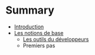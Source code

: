 # Summary

* [Introduction](README.md)
* [Les notions de base](chapter1.md)
   * [Les outils du développeurs](les_outils_du_developpeurs.md)
   * Premiers pas


